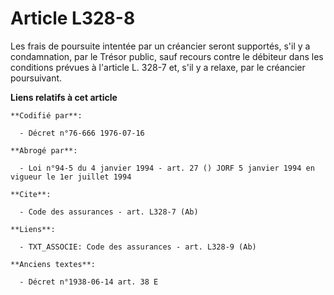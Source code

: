 # Article L328-8

Les frais de poursuite intentée par un créancier seront supportés, s'il y a condamnation, par le Trésor public, sauf recours
contre le débiteur dans les conditions prévues à l'article L. 328-7 et, s'il y a relaxe, par le créancier poursuivant.

**Liens relatifs à cet article**

	**Codifié par**:

	  - Décret n°76-666 1976-07-16

	**Abrogé par**:

	  - Loi n°94-5 du 4 janvier 1994 - art. 27 () JORF 5 janvier 1994 en vigueur le 1er juillet 1994

	**Cite**:

	  - Code des assurances - art. L328-7 (Ab)

	**Liens**:

	  - TXT_ASSOCIE: Code des assurances - art. L328-9 (Ab)

	**Anciens textes**:

	  - Décret n°1938-06-14 art. 38 E
